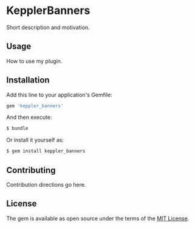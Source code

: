 # KepplerBanners
Short description and motivation.

## Usage
How to use my plugin.

## Installation
Add this line to your application's Gemfile:

```ruby
gem 'keppler_banners'
```

And then execute:
```bash
$ bundle
```

Or install it yourself as:
```bash
$ gem install keppler_banners
```

## Contributing
Contribution directions go here.

## License
The gem is available as open source under the terms of the [MIT License](https://opensource.org/licenses/MIT).
